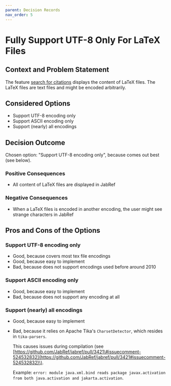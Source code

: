 ```yaml
---
parent: Decision Records
nav_order: 5
---
```

# Fully Support UTF-8 Only For LaTeX Files

## Context and Problem Statement

The feature [search for citations](https://github.com/JabRef/user-documentation/issues/210) displays the content of LaTeX files. The LaTeX files are text files and might be encoded arbitrarily.

## Considered Options

* Support UTF-8 encoding only
* Support ASCII encoding only
* Support \(nearly\) all encodings

## Decision Outcome

Chosen option: "Support UTF-8 encoding only", because comes out best \(see below\).

### Positive Consequences

* All content of LaTeX files are displayed in JabRef

### Negative Consequences

* When a LaTeX files is encoded in another encoding, the user might see strange characters in JabRef

## Pros and Cons of the Options

### Support UTF-8 encoding only

* Good, because covers most tex file encodings
* Good, because easy to implement
* Bad, because does not support encodings used before around 2010

### Support ASCII encoding only

* Good, because easy to implement
* Bad, because does not support any encoding at all

### Support \(nearly\) all encodings

* Good, because easy to implement
* Bad, because it relies on Apache Tika's `CharsetDetector`, which resides in `tika-parsers`.

  This causes issues during compilation \(see [https://github.com/JabRef/jabref/pull/3421\#issuecomment-524532832](https://github.com/JabRef/jabref/pull/3421#issuecomment-524532832)\).

  Example: `error: module java.xml.bind reads package javax.activation from both java.activation and jakarta.activation`.

